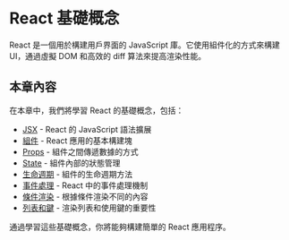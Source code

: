 # React 基礎概念

React 是一個用於構建用戶界面的 JavaScript 庫。它使用組件化的方式來構建 UI，通過虛擬 DOM 和高效的 diff 算法來提高渲染性能。

## 本章內容

在本章中，我們將學習 React 的基礎概念，包括：

- [JSX](./jsx) - React 的 JavaScript 語法擴展
- [組件](./components) - React 應用的基本構建塊
- [Props](./props) - 組件之間傳遞數據的方式
- [State](./state) - 組件內部的狀態管理
- [生命週期](./lifecycle) - 組件的生命週期方法
- [事件處理](./events) - React 中的事件處理機制
- [條件渲染](./conditional-rendering) - 根據條件渲染不同的內容
- [列表和鍵](./lists-keys) - 渲染列表和使用鍵的重要性

通過學習這些基礎概念，你將能夠構建簡單的 React 應用程序。
